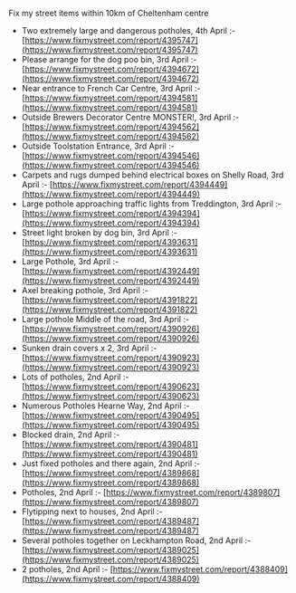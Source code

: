 Fix my street items within 10km of Cheltenham centre

<!-- fix_marker starts -->

- Two extremely large and dangerous potholes, 4th April :- [https://www.fixmystreet.com/report/4395747](https://www.fixmystreet.com/report/4395747)
- Please arrange for the dog poo bin, 3rd April :- [https://www.fixmystreet.com/report/4394672](https://www.fixmystreet.com/report/4394672)
- Near entrance to French Car Centre, 3rd April :- [https://www.fixmystreet.com/report/4394581](https://www.fixmystreet.com/report/4394581)
- Outside Brewers Decorator Centre MONSTER!, 3rd April :- [https://www.fixmystreet.com/report/4394562](https://www.fixmystreet.com/report/4394562)
- Outside Toolstation Entrance, 3rd April :- [https://www.fixmystreet.com/report/4394546](https://www.fixmystreet.com/report/4394546)
- Carpets and rugs dumped behind electrical boxes on Shelly Road, 3rd April :- [https://www.fixmystreet.com/report/4394449](https://www.fixmystreet.com/report/4394449)
- Large pothole approaching traffic lights from Treddington, 3rd April :- [https://www.fixmystreet.com/report/4394394](https://www.fixmystreet.com/report/4394394)
- Street light broken by dog bin, 3rd April :- [https://www.fixmystreet.com/report/4393631](https://www.fixmystreet.com/report/4393631)
- Large Pothole, 3rd April :- [https://www.fixmystreet.com/report/4392449](https://www.fixmystreet.com/report/4392449)
- Axel breaking pothole, 3rd April :- [https://www.fixmystreet.com/report/4391822](https://www.fixmystreet.com/report/4391822)
- Large pothole Middle of the road, 3rd April :- [https://www.fixmystreet.com/report/4390926](https://www.fixmystreet.com/report/4390926)
- Sunken drain covers x 2, 3rd April :- [https://www.fixmystreet.com/report/4390923](https://www.fixmystreet.com/report/4390923)
- Lots of potholes, 2nd April :- [https://www.fixmystreet.com/report/4390623](https://www.fixmystreet.com/report/4390623)
- Numerous Potholes Hearne Way, 2nd April :- [https://www.fixmystreet.com/report/4390495](https://www.fixmystreet.com/report/4390495)
- Blocked drain, 2nd April :- [https://www.fixmystreet.com/report/4390481](https://www.fixmystreet.com/report/4390481)
- Just fixed potholes and there again, 2nd April :- [https://www.fixmystreet.com/report/4389868](https://www.fixmystreet.com/report/4389868)
- Potholes, 2nd April :- [https://www.fixmystreet.com/report/4389807](https://www.fixmystreet.com/report/4389807)
- Flytipping next to houses, 2nd April :- [https://www.fixmystreet.com/report/4389487](https://www.fixmystreet.com/report/4389487)
- Several potholes together on Leckhampton Road, 2nd April :- [https://www.fixmystreet.com/report/4389025](https://www.fixmystreet.com/report/4389025)
- 2 potholes, 2nd April :- [https://www.fixmystreet.com/report/4388409](https://www.fixmystreet.com/report/4388409)

<!-- fix_marker ends -->